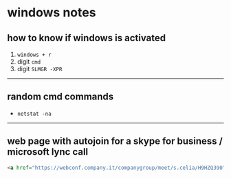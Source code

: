 # windows notes

## how to know if windows is activated

1. ```windows + r```
1. digit ```cmd```
1. digit ```SLMGR -XPR```

---

## random cmd commands

+ ```netstat -na```

---

## web page with autojoin for a skype for business / microsoft lync call

```html
<a href="https://webconf.company.it/companygroup/meet/s.celia/H9HZQ390">Join Skype Meeting</a>
```
